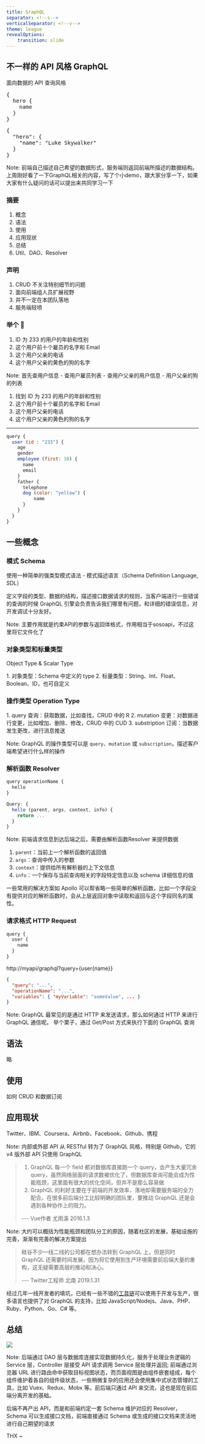 ```yaml
---
title: GraphQL
separator: <!--s-->
verticalSeparator: <!--v-->
theme: league
revealOptions:
    transition: slide
---
```


## 不一样的 API 风格 GraphQL

<div class=fragment><span class='highlight'>面向数据</span>的 API 查询风格</div>

<div class="window faux-graphiql" aria-hidden="true"><div class="query"><pre class="prism">{
  hero {
    name<span id="ch0" class="ch" style="display: none;"><br></span><span id="ch1" class="ch" style="display: none;"> </span><span id="ch2" class="ch" style="display: none;"> </span><span id="ch3" class="ch" style="display: none;"> </span><span id="ch4" class="ch" style="display: none;"> </span><span id="ch5" class="ch" style="display: none;">h</span><span id="ch6" class="ch" style="display: none;">e</span><span id="ch7" class="ch" style="display: none;">i</span><span id="ch8" class="ch" style="display: none;">g</span><span id="ch9" class="ch" style="display: none;">h</span><span id="ch10" class="ch" style="display: none;">t</span><span id="ch11" class="ch" style="display: none;"><br></span><span id="ch12" class="ch" style="display: none;"> </span><span id="ch13" class="ch" style="display: none;"> </span><span id="ch14" class="ch" style="display: none;"> </span><span id="ch15" class="ch" style="display: none;"> </span><span id="ch16" class="ch" style="display: none;">m</span><span id="ch17" class="ch" style="display: none;">a</span><span id="ch18" class="ch" style="display: none;">s</span><span id="ch19" class="ch" style="display: none;">s</span><span class="cursor"></span>
  }
}</pre></div><div class="response"><div id="r1" style="display: block;"><pre class="prism language-json"><span class="punctuation">{</span>
  <span class="attr-name">"hero"</span><span class="punctuation">:</span> <span class="punctuation">{</span>
    <span class="attr-name">"name"</span><span class="punctuation">:</span> <span class="string">"Luke Skywalker"</span>
  <span class="punctuation">}</span>
<span class="punctuation">}</span></pre></div><div id="r2" style="display: none;"><pre class="prism language-json"><span class="punctuation">{</span>
  <span class="attr-name">"hero"</span><span class="punctuation">:</span> <span class="punctuation">{</span>
    <span class="attr-name">"name"</span><span class="punctuation">:</span> <span class="string">"Luke Skywalker"</span><span class="punctuation">,</span>
    <span class="attr-name">"height"</span><span class="punctuation">:</span> <span class="number">1.72</span>
  <span class="punctuation">}</span>
<span class="punctuation">}</span></pre></div><div id="r3" style="display: none;"><pre class="prism language-json"><span class="punctuation">{</span>
  <span class="attr-name">"hero"</span><span class="punctuation">:</span> <span class="punctuation">{</span>
    <span class="attr-name">"name"</span><span class="punctuation">:</span> <span class="string">"Luke Skywalker"</span><span class="punctuation">,</span>
    <span class="attr-name">"height"</span><span class="punctuation">:</span> <span class="number">1.72</span><span class="punctuation">,</span>
    <span class="attr-name">"mass"</span><span class="punctuation">:</span> <span class="number">77</span>
  <span class="punctuation">}</span>
<span class="punctuation">}</span></pre></div></div></div>


Note: 前端自己描述自己希望的数据形式，服务端则返回前端所描述的数据结构。
上周刚好看了一下GraphQL相关的内容，写了个小demo，跟大家分享一下，如果大家有什么疑问的话可以提出来共同学习一下

<!--s-->

### 摘要

1. 概念
2. 语法
3. 使用
4. 应用现状
5. 总结
6. Util、DAO、Resolver

<!--v-->

### 声明

1. CRUD 不关注特别细节的问题
2. 面向前端组人员扩展视野
3. 并不一定在本团队落地
4. 服务端轻喷

<!--v-->

### 举个 🌰

1. ID 为 233 的用户的年龄和性别 <!-- .element: class="fragment" data-fragment-index="1"-->
2. 这个用户前十个雇员的名字和 Email <!-- .element: class="fragment" data-fragment-index="2"-->
3. 这个用户父亲的电话 <!-- .element: class="fragment" data-fragment-index="3"-->
4. 这个用户父亲的黄色的狗的名字 <!-- .element: class="fragment" data-fragment-index="4"-->

Note: 首先查用户信息 - 查用户雇员列表 - 查用户父亲的用户信息 - 用户父亲的狗的列表

<!--v-->
1. 找到 ID 为 233 的用户的年龄和性别
2. 这个用户前十个雇员的名字和 Email
3. 这个用户父亲的电话
4. 这个用户父亲的黄色的狗的名字

---

```javascript
query {
  user (id : "233") {
    age
    gender
    employee (first: 10) {
      name
      email
    }
    father {
      telephone
      dog (color: "yellow") {
          name
      }
    }
  }
}
```

<!--s-->

## 一些概念

<!--v-->

### 模式 Schema

<span class="highlight">使用一种简单的强类型模式语法 - 模式描述语言（Schema Definition Language, SDL）</span>

定义字段的类型、数据的结构，描述接口数据请求的规则，当客户端进行一些错误的查询的时候 GraphQL 引擎会负责告诉我们哪里有问题，和详细的错误信息，对开发调试十分友好。 <!-- .element: class="fragment" data-fragment-index="1"-->

Note: 主要作用就是约束API的参数与返回体格式，作用相当于sosoapi，不过这里将它文件化了

<!--v-->

### 对象类型和标量类型 
Object Type & Scalar Type

<div>
1. 对象类型：Schema 中定义的 <span class="highlight">type</span>
2. 标量类型：<span class="highlight">String、Int、Float、Boolean、ID</span>，也可自定义
</div><!-- .element: class="fragment" data-fragment-index="1"-->

<!--v-->

### 操作类型 Operation Type

<div>
1. <span class="highlight">query 查询</span>：获取数据，比如查找，CRUD 中的 R
2. <span class="highlight">mutation 变更</span>：对数据进行变更，比如增加、删除、修改，CRUD 中的 CUD
3. <span class="highlight">substription 订阅</span>：当数据发生更改，进行消息推送
</div>
<!-- .element: class="fragment" data-fragment-index="1"-->
         
Note: GraphQL 的操作类型可以是 `query`、`mutation` 或 `subscription`，描述客户端希望进行什么样的操作

<!--v-->

### 解析函数 Resolver

```javascript
query operationName {
  hello
}
```
<!-- .element: class="fragment" data-fragment-index="1"-->

```javascript
Query: {
  hello (parent, args, context, info) {
    return ...
  }
}
```
<!-- .element: class="fragment" data-fragment-index="1"-->

Note: 前端请求信息到达后端之后，需要由解析函数Resolver 来提供数据 
1. `parent`：当前上一个解析函数的返回值
2. `args`：查询中传入的参数
3. `context`：提供给所有解析器的上下文信息
4. `info`：一个保存与当前查询相关的字段特定信息以及 schema 详细信息的值

一些常用的解决方案如 Apollo 可以帮省略一些简单的解析函数，比如一个字段没有提供对应的解析函数时，会从上层返回对象中读取和返回与这个字段同名的属性。

<!--v-->

### 请求格式 HTTP Request

```javascript
query {
  user {
    name
  }
}
```

http://myapi/graphql?query={user{name}}
<!-- .element: class="fragment" data-fragment-index="1"-->

```json
{
  "query": "...",
  "operationName": "...",
  "variables": { "myVariable": "someValue", ... }
}
```
<!-- .element: class="fragment" data-fragment-index="2"-->

Note: GraphQL 最常见的是通过 HTTP 来发送请求，那么如何通过 HTTP 来进行 GraphQL 通信呢。
举个栗子，通过 Get/Post 方式来执行下面的 GraphQL 查询

<!--s-->

## 语法

<span class="highlight fragment" data-fragment-index="1">略</span>




<!--s-->

## 使用

<span class="highlight fragment" data-fragment-index="1">如何 CRUD 和数据订阅</span>



<!--s-->

## 应用现状

Twitter、IBM、Coursera、Airbnb、Facebook、Github、携程 <!-- .element: class="fragment" data-fragment-index="1"-->

Note: 内部或外部 API 从 RESTful 转为了 GraphQL 风格，特别是 Github，它的 v4 版外部 API 只使用 GraphQL

<!--v-->

> 1. GraphQL 每一个 field 都对数据库直接跑一个 query，会产生大量冗余 query，虽然网络层面的请求数被优化了，但数据库查询可能会成为<span class="highlight">性能瓶颈</span>，这里面有很大的优化空间，但并不是那么容易做
> 2. GraphQL 的利好主要在于前端的开发效率，落地却需要服务端的全力配合。在很多<span class="highlight">前后端分工</span>比较明确的团队里，要推动 GraphQL 还是会遇到各种协作上的阻力。
>
> --- Vue作者 尤雨溪 2016.1.3

Note: 大约可以概括为性能瓶颈和团队分工的原因，随着社区的发展，基础设施的完善，渐渐有完善的解决方案提出

<!--v-->

> 硅谷不少一线二线的公司都在想办法转到 GraphQL 上，但是同时 GraphQL 还需要时间发展，因为将它使用到生产环境需要前后端大量的重构，这无疑需要高层的推动和决心。
>
> --- Twitter工程师 北南 2019.1.31

<!--v-->

经过几年一线开发者的填坑，已经有一些不错的[工具链](https://github.com/chentsulin/awesome-graphql)可以使用于开发与生产，很多语言也提供了对 GraphQL 的支持，比如 JavaScript/Nodejs、Java、PHP、Ruby、Python、Go、C# 等。

<!--s-->

## 总结

<!--v-->

![](https://i.loli.net/2019/03/08/5c82222d15d80.png)

Note: 后端通过 DAO 层与数据库连接实现数据持久化，服务于处理业务逻辑的 Service 层，Controller 层接受 API 请求调用 Service 层处理并返回; 
前端通过浏览器 URL 进行路由命中获取目标视图状态，而页面视图是由组件嵌套组成，每个组件维护着各自的组件级状态，一些稍微复杂的应用还会使用集中式状态管理的工具，比如 Vuex、Redux、Mobx 等。前后端只通过 API 来交流，这也是现在前后端分离开发的基础。

<!--v-->

后端不再产出 API，而是和前端约定一套 Schema 维护对应的 Resolver，Schema 可以生成接口文档，前端直接通过 Schema 或生成的接口文档来灵活地进行自己期望的请求

<!--s-->

<!-- .slide: data-background="https://i.loli.net/2019/03/12/5c87a1cfe83e9.jpg" -->

THX ~
